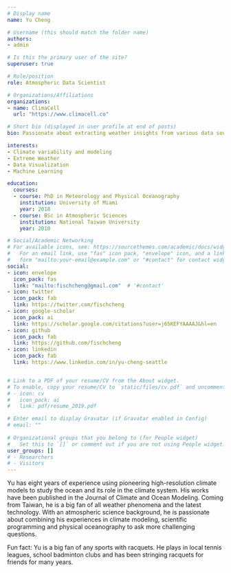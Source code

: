 ```yaml
---
# Display name
name: Yu Cheng

# Username (this should match the folder name)
authors:
- admin

# Is this the primary user of the site?
superuser: true

# Role/position
role: Atmospheric Data Scientist

# Organizations/Affiliations
organizations:
- name: ClimaCell
  url: "https://www.climacell.co"

# Short bio (displayed in user profile at end of posts)
bio: Passionate about extracting weather insights from various data sources, and mapping weather data everywhere in the world.

interests:
- Climate variability and modeling
- Extreme Weather
- Data Visualization
- Machine Learning

education:
  courses:
  - course: PhD in Meteorology and Physical Oceanography
    institution: University of Miami
    year: 2018
  - course: BSc in Atmospheric Sciences
    institution: National Taiwan University
    year: 2010

# Social/Academic Networking
# For available icons, see: https://sourcethemes.com/academic/docs/widgets/#icons
#   For an email link, use "fas" icon pack, "envelope" icon, and a link in the
#   form "mailto:your-email@example.com" or "#contact" for contact widget.
social:
- icon: envelope
  icon_pack: fas
  link: "mailto:fischcheng@gmail.com"  # '#contact'
- icon: twitter
  icon_pack: fab
  link: https://twitter.com/fischcheng
- icon: google-scholar
  icon_pack: ai
  link: https://scholar.google.com/citations?user=j65KEFYAAAAJ&hl=en
- icon: github
  icon_pack: fab
  link: https://github.com/fischcheng
- icon: linkedin
  icon_pack: fab
  link: https://www.linkedin.com/in/yu-cheng-seattle


# Link to a PDF of your resume/CV from the About widget.
# To enable, copy your resume/CV to `static/files/cv.pdf` and uncomment the lines below.  
# - icon: cv
#   icon_pack: ai
#   link: pdf/resume_2019.pdf

# Enter email to display Gravatar (if Gravatar enabled in Config)
# email: ""
  
# Organizational groups that you belong to (for People widget)
#   Set this to `[]` or comment out if you are not using People widget.  
user_groups: []
# - Researchers
# - Visitors
---
```


Yu has eight years of experience using pioneering high-resolution climate models to study the ocean and its role in the climate system. His works have been published in the Journal of Climate and Ocean Modeling. Coming from Taiwan, he is a big fan of all weather phenomena and the latest technology. With an atmospheric science background, he is passionate about combining his experiences in climate modeling, scientific programming and physical oceanography to ask more challenging questions.

Fun fact: Yu is a big fan of any sports with racquets. He plays in local tennis leagues, school badminton clubs and has been stringing racquets for friends for many years.
